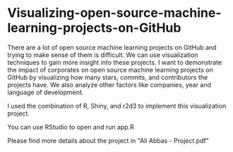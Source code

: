 # Visualizing-open-source-machine-learning-projects-on-GitHub
There are a lot of open source machine learning projects on GitHub and trying to make sense of them is
difficult. We can use visualization techniques to gain more insight into these projects. I want to
demonstrate the impact of corporates on open source machine learning projects on GitHub by
visualizing how many stars, commits, and contributors the projects have. We also analyze other factors
like companies, year and language of development.

I used the combination of R, Shiny, and r2d3 to implement this visualization project.

You can use RStudio to open and run app.R

Please find more details about the project in "Ali Abbas - Project.pdf"
